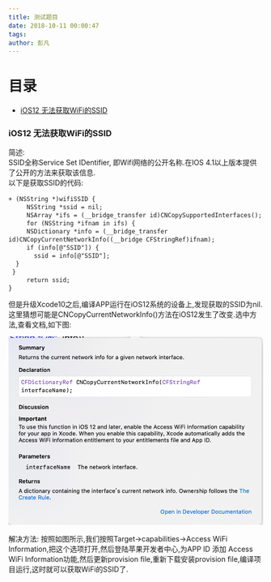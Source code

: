 ```yaml
---
title: 测试题目
date: 2018-10-11 00:00:47
tags:
author: 彭凡
---
```

# 目录
* [iOS12 无法获取WiFi的SSID](#chapter-1)

### <span id="chapter-1">iOS12 无法获取WiFi的SSID</span>
简述:  
SSID全称Service Set IDentifier, 即Wifi网络的公开名称.在IOS 4.1以上版本提供了公开的方法来获取该信息.  
以下是获取SSID的代码:
```
+ (NSString *)wifiSSID {
     NSString *ssid = nil;
     NSArray *ifs = (__bridge_transfer id)CNCopySupportedInterfaces();
     for (NSString *ifnam in ifs) {
     NSDictionary *info = (__bridge_transfer id)CNCopyCurrentNetworkInfo((__bridge CFStringRef)ifnam);
     if (info[@"SSID"]) {
       ssid = info[@"SSID"];
  }
 }
     return ssid;
}
```
但是升级Xcode10之后,编译APP运行在iOS12系统的设备上,发现获取的SSID为nil.这里猜想可能是CNCopyCurrentNetworkInfo()方法在iOS12发生了改变.选中方法,查看文档,如下图:  

![iOS12 无法获取WiFi的SSID](https://raw.githubusercontent.com/pengfan123/images/master/ios12-WiFi%20Access.png)

解决方法: 按照如图所示,我们按照Target->capabilities->Access WiFi Information,把这个选项打开,然后登陆苹果开发者中心,为APP ID 添加 Access WiFi Information功能,然后更新provision file,重新下载安装provision file,编译项目运行,这时就可以获取WiFi的SSID了.
